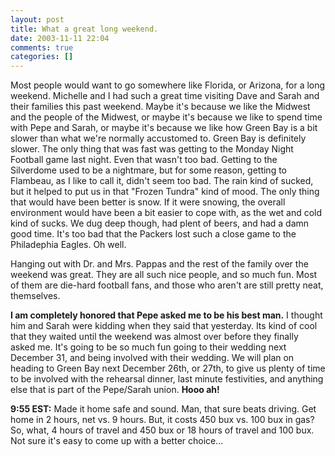 ```yaml
---
layout: post
title: What a great long weekend.
date: 2003-11-11 22:04
comments: true
categories: []
---
```

Most people would want to go somewhere like Florida, or Arizona, for a long weekend. Michelle and I had such a great time visiting Dave and Sarah and their families this past weekend. Maybe it's because we like the Midwest and the people of the Midwest, or maybe it's because we like to spend time with Pepe and Sarah, or maybe it's because we like how Green Bay is a bit slower than what we're normally accustomed to. Green Bay is definitely slower. The only thing that was fast was getting to the Monday Night Football game last night. Even that wasn't too bad. Getting to the Silverdome used to be a nightmare, but for some reason, getting to Flambeau, as I like to call it, didn't seem too bad. The rain kind of sucked, but it helped to put us in that "Frozen Tundra" kind of mood. The only thing that would have been better is snow. If it were snowing, the overall environment would have been a bit easier to cope with, as the wet and cold kind of sucks. We dug deep though, had plent of beers, and had a damn good time. It's too bad that the Packers lost such a close game to the Philadephia Eagles. Oh well.

Hanging out with Dr. and Mrs. Pappas and the rest of the family over the weekend was great. They are all such nice people, and so much fun. Most of them are die-hard football fans, and those who aren't are still pretty neat, themselves.

<b>I am completely honored that Pepe asked me to be his best man.</b> I thought him and Sarah were kidding when they said that yesterday. Its kind of cool that they waited until the weekend was almost over before they finally asked me. It's going to be so much fun going to their wedding next December 31, and being involved with their wedding. We will plan on heading to Green Bay next December 26th, or 27th, to give us plenty of time to be involved with the rehearsal dinner, last minute festivities, and anything else that is part of the Pepe/Sarah union. <b>Hooo ah!</b>

<b>9:55 EST:</b>
Made it home safe and sound. Man, that sure beats driving. Get home in 2 hours, net vs. 9 hours. But, it costs 450 bux vs. 100 bux in gas? So, what, 4 hours of travel and 450 bux or 18 hours of travel and 100 bux. Not sure it's easy to come up with a better choice...
